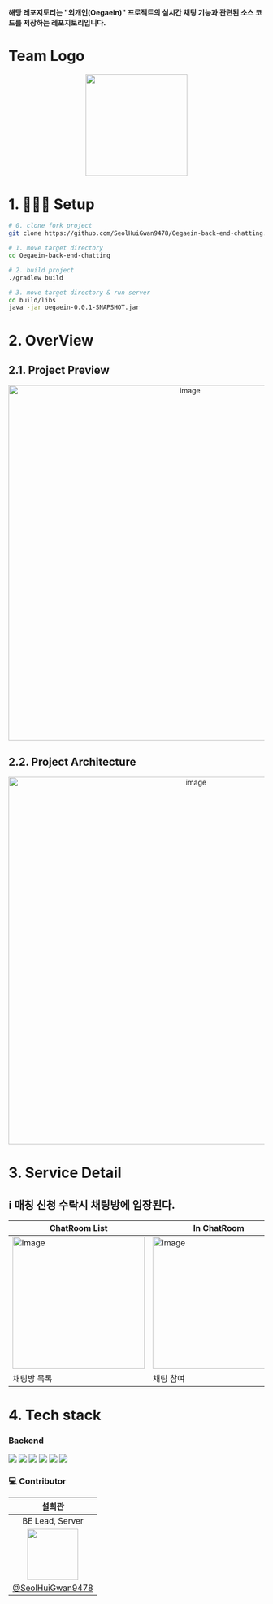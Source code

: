 #### 해당 레포지토리는 "외개인(Oegaein)" 프로젝트의 실시간 채팅 기능과 관련된 소스 코드를 저장하는 레포지토리입니다.
# Team Logo
<p align='center'><img width=200 src='https://github.com/SeolHuiGwan9478/Oegaein-back-end/assets/67581495/62998306-848c-4ae7-84a0-321c42eb92d5'/></p>

# 1. 🧑🏻‍💻 Setup

```sh
# 0. clone fork project
git clone https://github.com/SeolHuiGwan9478/Oegaein-back-end-chatting.git

# 1. move target directory
cd Oegaein-back-end-chatting

# 2. build project
./gradlew build

# 3. move target directory & run server
cd build/libs
java -jar oegaein-0.0.1-SNAPSHOT.jar
```

# 2. OverView
## 2.1. Project Preview
<p align='center'><img width="699" alt="image" src="https://github.com/SeolHuiGwan9478/Oegaein-back-end/assets/67581495/7080698d-7b33-4b3f-8662-c6d8dd4918a8"></p>

## 2.2. Project Architecture
<p align='center'><img width="723" alt="image" src="https://github.com/SeolHuiGwan9478/Oegaein-back-end/assets/67581495/e04d0377-9b7f-4ed2-ac17-6a4b0c05ca6e"></p>

# 3. Service Detail
## ℹ️ 매칭 신청 수락시 채팅방에 입장된다.
|ChatRoom List|In ChatRoom|
|---|---|
|<img width="260" alt="image" src="https://github.com/SeolHuiGwan9478/Oegaein-back-end-chatting/assets/67581495/34887ffd-87f0-4ba0-806a-bcc934c927ad">|<img width="260" alt="image" src="https://github.com/SeolHuiGwan9478/Oegaein-back-end/assets/67581495/ac6939d4-6f49-4088-b2f6-bf5c01910469">|
|채팅방 목록|채팅 참여|

# 4. Tech stack

### Backend

<img src="https://img.shields.io/badge/Spring-6DB33F?style=flat-square&logo=Spring&logoColor=white"/> <img src="https://img.shields.io/badge/Docker-2496ED?style=flat-square&logo=Docker&logoColor=white"/> <img src="https://img.shields.io/badge/MySQL-4479A1?style=flat-square&logo=MySQL&logoColor=white"/> <img src="https://img.shields.io/badge/Ubuntu-E95420?style=flat-square&logo=Ubuntu&logoColor=white"/>
<img src="https://img.shields.io/badge/Google Cloud-4285F4?style=flat-square&logo=Google Cloud&logoColor=white"/> <img src="https://img.shields.io/badge/MongoDB-47A248?style=flat-square&logo=MongoDB&logoColor=white"/>
### :computer: Contributor

|설희관|
|:---:|
|BE Lead, Server|
|<img src="https://avatars.githubusercontent.com/u/67581495?v=4" height=100/>|
|[@SeolHuiGwan9478](https://github.com/SeolHuiGwan9478)|
